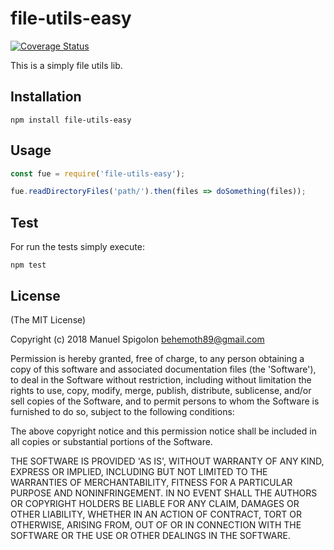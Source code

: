 # file-utils-easy

[![Coverage Status](https://coveralls.io/repos/github/Eomm/file-utils-easy/badge.svg?branch=master)](https://coveralls.io/github/Eomm/file-utils-easy?branch=master)

This is a simply file utils lib.

## Installation

```
npm install file-utils-easy
```


## Usage

```js
const fue = require('file-utils-easy');

fue.readDirectoryFiles('path/').then(files => doSomething(files));

```


## Test

For run the tests simply execute:
```
npm test
```


## License
(The MIT License)

Copyright (c) 2018 Manuel Spigolon <behemoth89@gmail.com>

Permission is hereby granted, free of charge, to any person obtaining a copy of this software and associated documentation files (the 'Software'), to deal in the Software without restriction, including without limitation the rights to use, copy, modify, merge, publish, distribute, sublicense, and/or sell copies of the Software, and to permit persons to whom the Software is furnished to do so, subject to the following conditions:

The above copyright notice and this permission notice shall be included in all copies or substantial portions of the Software.

THE SOFTWARE IS PROVIDED 'AS IS', WITHOUT WARRANTY OF ANY KIND, EXPRESS OR IMPLIED, INCLUDING BUT NOT LIMITED TO THE WARRANTIES OF MERCHANTABILITY, FITNESS FOR A PARTICULAR PURPOSE AND NONINFRINGEMENT. IN NO EVENT SHALL THE AUTHORS OR COPYRIGHT HOLDERS BE LIABLE FOR ANY CLAIM, DAMAGES OR OTHER LIABILITY, WHETHER IN AN ACTION OF CONTRACT, TORT OR OTHERWISE, ARISING FROM, OUT OF OR IN CONNECTION WITH THE SOFTWARE OR THE USE OR OTHER DEALINGS IN THE SOFTWARE.
